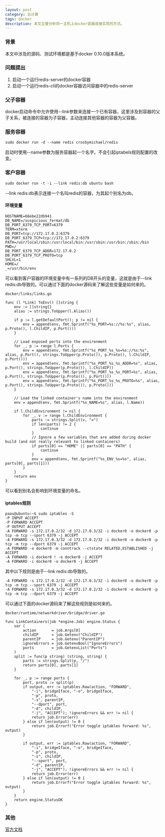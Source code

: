 ```yaml
---
layout: post
category: 云计算
tags: docker
description: 本文主要分析同一主机上docker容器连接实现的方式。
---
```


### 背景

本文中涉及的源码、测试环境都是基于docker 0.10.0版本系统。

### 问题提出
  1. 启动一个运行redis-server的docker容器
  2. 启动一个运行redis-cli的docker容器访问容器中的redis-server
  
### 父子容器

  docker启动命令中允许使用--link参数来连接一个已有容器，这里涉及到容器的父子关系，被连接的容器为子容器，主动连接其他容器的容器为父容器。
  
### 服务容器

	sudo docker run -d --name redis crosbymichael/redis

启动时使用--name参数为服务容器起一个名字。不会引起iptabels规则配置的改变。

### 客户容器

	sudo docker run -t -i --link redis:db ubuntu bash
	
--link redis:db表示连接一个名叫redis的容器，为其起个别名为db。

#### 环境变量

~~~
HOSTNAME=68ebe22db941
DB_NAME=/suspicious_fermat/db
DB_PORT_6379_TCP_PORT=6379
TERM=xterm
DB_PORT=tcp://172.17.0.2:6379
DB_PORT_6379_TCP=tcp://172.17.0.2:6379
PATH=/usr/local/sbin:/usr/local/bin:/usr/sbin:/usr/bin:/sbin:/bin
PWD=/
DB_PORT_6379_TCP_ADDR=172.17.0.2
DB_PORT_6379_TCP_PROTO=tcp
SHLVL=1
HOME=/
_=/usr/bin/env
~~~

可以看到客户容器的环境变量中有一系列的DB开头的变量，这就是由于--link redis:db导致的。可以通过下面的docker源码来了解这些变量是如何来的。

~~~
docker/links/links.go

func (l *Link) ToEnv() []string {
	env := []string{}
	alias := strings.ToUpper(l.Alias())

	if p := l.getDefaultPort(); p != nil {
		env = append(env, fmt.Sprintf("%s_PORT=%s://%s:%s", alias, p.Proto(), l.ChildIP, p.Port()))
	}

	// Load exposed ports into the environment
	for _, p := range l.Ports {
		env = append(env, fmt.Sprintf("%s_PORT_%s_%s=%s://%s:%s", alias, p.Port(), strings.ToUpper(p.Proto()), p.Proto(), l.ChildIP, p.Port()))
		env = append(env, fmt.Sprintf("%s_PORT_%s_%s_ADDR=%s", alias, p.Port(), strings.ToUpper(p.Proto()), l.ChildIP))
		env = append(env, fmt.Sprintf("%s_PORT_%s_%s_PORT=%s", alias, p.Port(), strings.ToUpper(p.Proto()), p.Port()))
		env = append(env, fmt.Sprintf("%s_PORT_%s_%s_PROTO=%s", alias, p.Port(), strings.ToUpper(p.Proto()), p.Proto()))
	}

	// Load the linked container's name into the environment
	env = append(env, fmt.Sprintf("%s_NAME=%s", alias, l.Name))

	if l.ChildEnvironment != nil {
		for _, v := range l.ChildEnvironment {
			parts := strings.Split(v, "=")
			if len(parts) != 2 {
				continue
			}
			// Ignore a few variables that are added during docker build (and not really relevant to linked containers)
			if parts[0] == "HOME" || parts[0] == "PATH" {
				continue
			}
			env = append(env, fmt.Sprintf("%s_ENV_%s=%s", alias, parts[0], parts[1]))
		}
	}
	return env
}
~~~

可以看到别名会影响到环境变量的命名。

#### iptables规则

~~~
paas@ubuntu:~$ sudo iptables -S
-P INPUT ACCEPT
-P FORWARD ACCEPT
-P OUTPUT ACCEPT
-A FORWARD -s 172.17.0.2/32 -d 172.17.0.3/32 -i docker0 -o docker0 -p tcp -m tcp --sport 6379 -j ACCEPT
-A FORWARD -s 172.17.0.3/32 -d 172.17.0.2/32 -i docker0 -o docker0 -p tcp -m tcp --dport 6379 -j ACCEPT
-A FORWARD -o docker0 -m conntrack --ctstate RELATED,ESTABLISHED -j ACCEPT
-A FORWARD -i docker0 ! -o docker0 -j ACCEPT
-A FORWARD -i docker0 -o docker0 -j ACCEPT
~~~

其中以下规则是由于--link redis:db导致的。

~~~
-A FORWARD -s 172.17.0.2/32 -d 172.17.0.3/32 -i docker0 -o docker0 -p tcp -m tcp --sport 6379 -j ACCEPT
-A FORWARD -s 172.17.0.3/32 -d 172.17.0.2/32 -i docker0 -o docker0 -p tcp -m tcp --dport 6379 -j ACCEPT
~~~

可以通过下面的docker源码来了解这些规则是如何来的。

~~~
docker/runtime/networkdriver/bridge/driver.go

func LinkContainers(job *engine.Job) engine.Status {
	var (
		action       = job.Args[0]
		childIP      = job.Getenv("ChildIP")
		parentIP     = job.Getenv("ParentIP")
		ignoreErrors = job.GetenvBool("IgnoreErrors")
		ports        = job.GetenvList("Ports")
	)
	split := func(p string) (string, string) {
		parts := strings.Split(p, "/")
		return parts[0], parts[1]
	}

	for _, p := range ports {
		port, proto := split(p)
		if output, err := iptables.Raw(action, "FORWARD",
			"-i", bridgeIface, "-o", bridgeIface,
			"-p", proto,
			"-s", parentIP,
			"--dport", port,
			"-d", childIP,
			"-j", "ACCEPT"); !ignoreErrors && err != nil {
			return job.Error(err)
		} else if len(output) != 0 {
			return job.Errorf("Error toggle iptables forward: %s", output)
		}

		if output, err := iptables.Raw(action, "FORWARD",
			"-i", bridgeIface, "-o", bridgeIface,
			"-p", proto,
			"-s", childIP,
			"--sport", port,
			"-d", parentIP,
			"-j", "ACCEPT"); !ignoreErrors && err != nil {
			return job.Error(err)
		} else if len(output) != 0 {
			return job.Errorf("Error toggle iptables forward: %s", output)
		}
	}
	return engine.StatusOK
}
~~~

### 其他

[官方文档]

[官方文档]: http://docs.docker.io/use/working_with_links_names